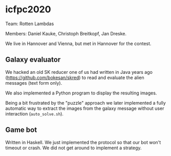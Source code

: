 # icfpc2020
  
Team: Rotten Lambdas  

Members: Daniel Kauke, Christoph Breitkopf, Jan Dreske.

We live in Hannover and Vienna, but met in Hannover for the contest.

## Galaxy evaluator

We hacked an old SK reducer one of us had written in Java years ago
(<https://github.com/bokesan/skred>)
to read and evaluate the alien messages (text form only).

We also implemented a Python program to display the resulting images.

Being a bit frustrated by the "puzzle" approach we later implemented a
fully automatic way to extract the images from the galaxy message
without user interaction (`auto_solve.sh`).

## Game bot

Written in Haskell. We just implemented the protocol so that
our bot won't timeout or crash. We did not get around to implement
a strategy.
